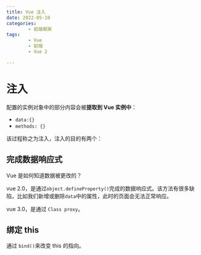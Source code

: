 ```yaml
---
title: Vue 注入
date: 2022-05-10
categories:
        - 前端框架
tags:
        - Vue
        - 前端
        - Vue 2

---
```


# 注入

配置的实例对象中的部分内容会被**提取到 Vue 实例中**：

- `data:{}`
- `methods: {}`

该过程称之为注入，注入的目的有两个：

## 完成数据响应式

Vue 是如何知道数据被更改的？

vue 2.0，是通过`object.defineProperty()`完成的数据响应式。该方法有很多缺陷，比如我们新增或删除`data`中的属性，此时的页面会无法正常响应。

vue 3.0，是通过 `Class proxy`。

## 绑定 this

通过 `bind()`来改变 this 的指向。
